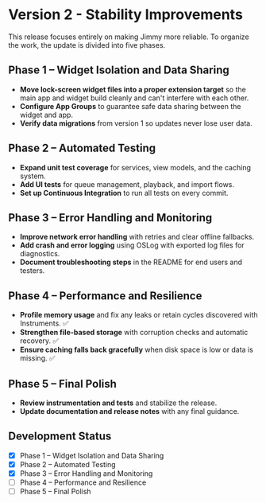 # Version 2 - Stability Improvements

This release focuses entirely on making Jimmy more reliable. To organize the work, the update is divided into five phases.

## Phase 1 – Widget Isolation and Data Sharing
- **Move lock-screen widget files into a proper extension target** so the main app and widget build cleanly and can't interfere with each other.
- **Configure App Groups** to guarantee safe data sharing between the widget and app.
- **Verify data migrations** from version 1 so updates never lose user data.

## Phase 2 – Automated Testing
- **Expand unit test coverage** for services, view models, and the caching system.
- **Add UI tests** for queue management, playback, and import flows.
- **Set up Continuous Integration** to run all tests on every commit.

## Phase 3 – Error Handling and Monitoring
- **Improve network error handling** with retries and clear offline fallbacks.
- **Add crash and error logging** using OSLog with exported log files for diagnostics.
- **Document troubleshooting steps** in the README for end users and testers.

## Phase 4 – Performance and Resilience
- **Profile memory usage** and fix any leaks or retain cycles discovered with Instruments. ✅
- **Strengthen file-based storage** with corruption checks and automatic recovery. ✅
- **Ensure caching falls back gracefully** when disk space is low or data is missing. ✅

## Phase 5 – Final Polish
- **Review instrumentation and tests** and stabilize the release.
- **Update documentation and release notes** with any final guidance.

## Development Status

- [x] Phase 1 – Widget Isolation and Data Sharing
- [x] Phase 2 – Automated Testing
- [x] Phase 3 – Error Handling and Monitoring
- [ ] Phase 4 – Performance and Resilience
- [ ] Phase 5 – Final Polish
